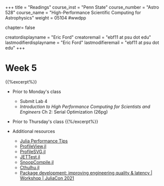 +++
title = "Readings"
course_inst = "Penn State"
course_number = "Astro 528"
course_name = "High-Performance Scientific Computing for Astrophysics"
weight = 05104  #wwdpp

chapter= false

creatordisplayname = "Eric Ford"
creatoremail = "ebf11 at psu dot edu"
lastmodifierdisplayname = "Eric Ford"
lastmodifieremail = "ebf11 at psu dot edu"
+++


# Week 5
{{%excerpt%}}
- Prior to Monday's class
   + Submit Lab 4
   + _Introduction to High Performance Computing for Scientists and Engineers_ Ch 2: Serial Optimization (26pg)
- Prior to Thursday's class 
   {{%/excerpt%}}

- Additional resources
   + [Julia Performance Tips](https://docs.julialang.org/en/v1/manual/performance-tips/index.html)
   + [ProfileView.jl](https://github.com/timholy/ProfileView.jl)
   + [ProfileSVG.jl](https://github.com/kimikage/ProfileSVG.jl)
   + [JETTest.jl](https://discourse.julialang.org/t/ann-jettest-jl-advanced-testing-toolset-for-julia/63229)
   + [SnoopCompile.jl](https://timholy.github.io/SnoopCompile.jl/stable/)
   + [Cthulhu.jl](https://github.com/JuliaDebug/Cthulhu.jl)
   + [Package development: improving engineering quality & latency | Workshop | JuliaCon 2021](https://www.youtube.com/watch?v=wXRMwJdEjX4&list=PLP8iPy9hna6Q343_8sSq4f306VGLW4TLK&index=31)

